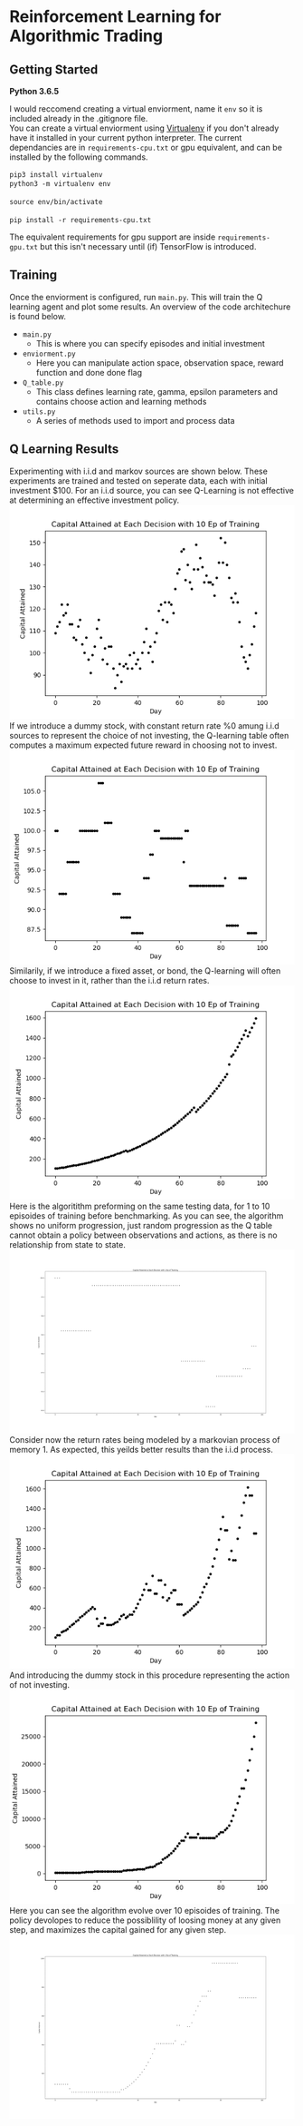 # Reinforcement Learning for Algorithmic Trading

## Getting Started
**Python 3.6.5**    

I would reccomend creating a virtual enviorment, name it `env` so it is included already in the .gitignore file.  
You can create a virtual enviorment using [Virtualenv]("https://virtualenv.pypa.io/en/latest/") if you don't already have it installed in your current python interpreter.  The current dependancies are in `requirements-cpu.txt` or gpu equivalent, and can be installed by the following commands.  
```
pip3 install virtualenv
python3 -m virtualenv env

source env/bin/activate

pip install -r requirements-cpu.txt
```  
The equivalent requirements for gpu support are inside `requirements-gpu.txt` but this isn't necessary until (if) TensorFlow is introduced.  
## Training
Once the enviorment is configured, run `main.py`.  This will train the Q learning agent and plot some results.  An overview of the code architechure is found below.  
* `main.py`
  * This is where you can specify episodes and initial investment
* `enviorment.py`
  * Here you can manipulate action space, observation space, reward function and done done flag
* `Q_table.py`
  * This class defines learning rate, gamma, epsilon parameters and contains choose action and learning methods
* `utils.py`
  * A series of methods used to import and process data  

## Q Learning Results
Experimenting with i.i.d and markov sources are shown below.  These experiments are trained and tested on seperate data, each with initial investment $100. For an i.i.d source, you can see Q-Learning is not effective at determining an effective investment policy.  
![iid](./img/iid_no_dummy.png)  
If we introduce a dummy stock, with constant return rate %0 amung i.i.d sources to represent the choice of not investing, the Q-learning table often computes a maximum expected future reward in choosing not to invest.  
![iid_dummy](./img/iid_w_dummy.png)  
Similarily, if we introduce a fixed asset, or bond, the Q-learning will often choose to invest in it, rather than the i.i.d return rates.  
![iid dummy bond](./img/iid_w_bond.png)  
Here is the algoritithm preforming on the same testing data, for 1 to 10 episoides of training before benchmarking.  As you can see, the algorithm shows no uniform progression, just random progression as the Q table cannot obtain a policy between observations and actions, as there is no relationship from state to state.  
![iidgif](./img/iid.gif)  
Consider now the return rates being modeled by a markovian process of memory 1.  As expected, this yeilds better results than the i.i.d process.  
![markov](./img/markov_no_dummy.png)  
And introducing the dummy stock in this procedure representing the action of not investing.  
![markoc dum](./img/markov_w_dummy.png)  
Here you can see the algorithm evolve over 10 episoides of training. The policy devolopes to reduce the possiblility of loosing money at any given step, and maximizes the capital gained for any given step.  
![mcgif](./img/mc.gif)  
